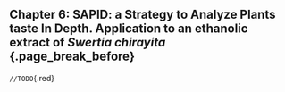 ## Chapter 6: **SAPID**: a **S**trategy to **A**nalyze **P**lants taste **I**n **D**epth. Application to an ethanolic extract of *Swertia chirayita* {.page_break_before}

 `//TODO`{.red}
